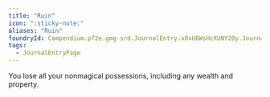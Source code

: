 ```yaml
---
title: "Ruin"
icon: ":sticky-note:"
aliases: "Ruin"
foundryId: Compendium.pf2e.gmg-srd.JournalEntry.x0vU6WsHcXUNY20y.JournalEntryPage.PpMTa0482wgLClmx
tags:
  - JournalEntryPage
---
```

You lose all your nonmagical possessions, including any wealth and property.